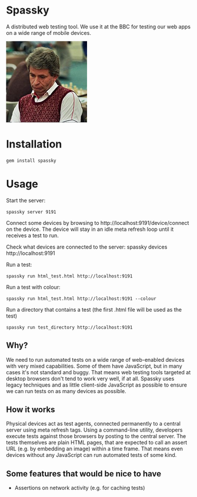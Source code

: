 # Spassky #
A distributed web testing tool. We use it at the BBC for testing our web apps on a wide range of mobile devices.


![Spassky](https://github.com/BBC/spassky/raw/master/spassky.jpg)

# Installation #

```
gem install spassky
```

# Usage #

Start the server:

```
spassky server 9191
```

Connect some devices by browsing to http://localhost:9191/device/connect on the device. The device will stay in an idle meta refresh loop until it receives a test to run.

Check what devices are connected to the server:
spassky devices http://localhost:9191

Run a test:

```
spassky run html_test.html http://localhost:9191
```

Run a test with colour:

```
spassky run html_test.html http://localhost:9191 --colour
```

Run a directory that contains a test (the first .html file will be used as the test)

```
spassky run test_directory http://localhost:9191
```

## Why? ##
We need to run automated tests on a wide range of web-enabled devices with very mixed capabilities. Some of them have JavaScript, but in many cases it's not standard and buggy. That means web testing tools targeted at desktop browsers don't tend to work very well, if at all. Spassky uses legacy techniques and as little client-side JavaScript as possible to ensure we can run tests on as many devices as possible.

## How it works ##
Physical devices act as test agents, connected permanently to a central server using meta refresh tags. Using a command-line utility, developers execute tests against those browsers by posting to the central server. The tests themselves are plain HTML pages, that are expected to call an assert URL (e.g. by embedding an image) within a time frame. That means even devices without any JavaScript can run automated tests of some kind.

## Some features that would be nice to have ##
- Assertions on network activity (e.g. for caching tests)